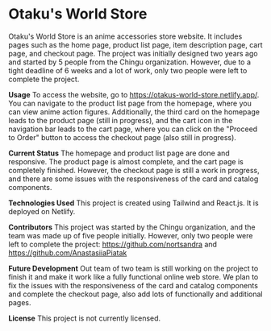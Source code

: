 # Otaku's World Store

Otaku's World Store is an anime accessories store website. It includes pages such as the home page, product list page, item description page, cart page, and checkout page. The project was initially designed two years ago and started by 5 people from the Chingu organization. However, due to a tight deadline of 6 weeks and a lot of work, only two people were left to complete the project.

**Usage**
To access the website, go to https://otakus-world-store.netlify.app/. You can navigate to the product list page from the homepage, where you can view anime action figures. Additionally, the third card on the homepage leads to the product page (still in progress), and the cart icon in the navigation bar leads to the cart page, where you can click on the "Proceed to Order" button to access the checkout page (also still in progress).

**Current Status**
The homepage and product list page are done and responsive. The product page is almost complete, and the cart page is completely finished. However, the checkout page is still a work in progress, and there are some issues with the responsiveness of the card and catalog components.

**Technologies Used**
This project is created using Tailwind and React.js. It is deployed on Netlify.

**Contributors**
This project was started by the Chingu organization, and the team was made up of five people initially. However, only two people were left to complete the project: https://github.com/nortsandra and https://github.com/AnastasiiaPiatak

**Future Development**
Out team of two team is still working on the project to finish it and make it work like a fully functional online web store. We plan to fix the issues with the responsiveness of the card and catalog components and complete the checkout page, also add lots of functionally and additional pages.

**License**
This project is not currently licensed.
